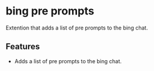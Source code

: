 # bing pre prompts
Extention that adds a list of pre prompts to the bing chat.
## Features
- Adds a list of pre prompts to the bing chat.
